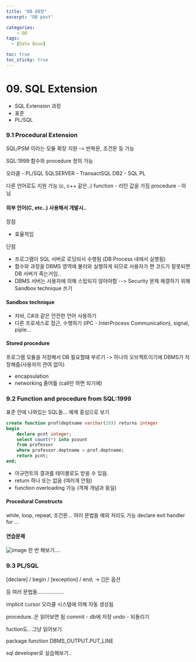 ```yaml
---
title: "DB 08장"
excerpt: "DB post"

categories:
    - DB
tags:
  - [Data Base]

toc: true
toc_sticky: true
---
```

# 09. SQL Extension
- SQL Extension 과정
- 표준
- PL/SQL

### 9.1 Procedural Extension
SQL/PSM 이라는 모듈 확장 지원
-> 반복문, 조건문 등 가능

SQL:1999
함수와 procedure 정의 가능

오라클 - PL/SQL
SQLSERVER - TransactSQL
DB2 - SQL PL

다른 언어로도 지원 가능 (c, c++ 같은..)
function - 리턴 값을 가짐
procedure - 아님

#### 외부 언어(C, etc..) 사용해서 개발시..
장점
- 효율적임

단점
- 프로그램이 SQL 서버로 로딩되서 수행됨 (DB Process 내에서 실행됨)
- 함수와 과정을 DBMS 영역에 불러와 실행하게 되므로 사용자가 짠 코드가 잘못되면 DB 서버가 죽는거임..
- DBMS 서버는 사용자에 의해 스탑되지 않아야함
--> Security 문제 해결하기 위해 Sandbox technique 쓰기

#### Sandbox technique
- 자바, C#과 같은 안전한 언어 사용하기
- 다른 프로세스로 접근, 수행하기 (IPC - InterProcess Communication), signal, piple...

#### Stored procedure
프로그램 모듈을 저장해서 DB 필요할떄 부르기
-> 하나의 오브젝트이기에 DBMS가 저장해줌(사용자의 관여 없이)

- encapsulation
- networking 줄어듦 (call만 하면 되기에)

### 9.2 Function and procedure from SQL:1999
표준 안에 나와있는 SQL들...
예제 중심으로 보기
```SQL
create function prof(deptname varchar(20)) returns integer
begin
    declare pcnt integer;
    select count(*) into pcount
    from professor
    where professor.deptname = prof.deptname;
    return pcnt;
end;
```
- 아규먼트의 결과를 테이블로도 받을 수 있음.
- return 하나 또는 없음 (여러개 안됨)
- function overloading 가능 (객체 개념과 동일)

#### Procedural Constructs
while, loop, repeat, 조건문... 여러 문법들
예외 처리도 가능 
declare exit handler for ...

#### 연습문제
![image](https://github.com/ssoxong/ssoxong.github.io/assets/112956015/bdc1a957-bc28-4922-be30-863ad9643d30)
한 번 해보기....


### 9.3 PL/SQL
[declare] / begin / [exception] / end; 
-> []은 옵션
 
등 여러 문법들..................

implicit cursor
오라클 시스템에 의해 자동 생성됨

procedure..은 읽어보면 됨
commit - db에 저장
undo - 되돌리기

fuction도.. 그냥 읽어보기

package.function
DBMS_OUTPUT.PUT_LINE

sql developer로 실습해보기..